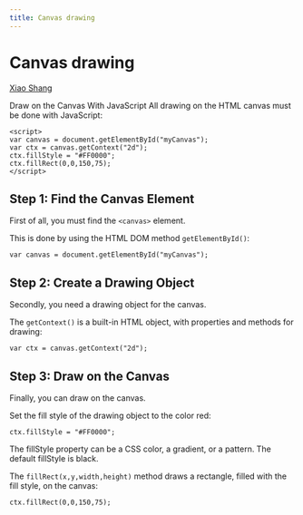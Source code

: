 ```yaml
---
title: Canvas drawing
---
```


# Canvas drawing

[Xiao Shang](http://ishx.io) 

Draw on the Canvas With JavaScript
All drawing on the HTML canvas must be done with JavaScript:

```
<script>
var canvas = document.getElementById("myCanvas");
var ctx = canvas.getContext("2d");
ctx.fillStyle = "#FF0000";
ctx.fillRect(0,0,150,75);
</script>
```

## Step 1: Find the Canvas Element
First of all, you must find the `<canvas>` element.

This is done by using the HTML DOM method `getElementById()`:

```
var canvas = document.getElementById("myCanvas");
```

## Step 2: Create a Drawing Object
Secondly, you need a drawing object for the canvas.

The `getContext()` is a built-in HTML object, with properties and methods for drawing:

```
var ctx = canvas.getContext("2d");
```

## Step 3: Draw on the Canvas
Finally, you can draw on the canvas.

Set the fill style of the drawing object to the color red:

```
ctx.fillStyle = "#FF0000";
```

The fillStyle property can be a CSS color, a gradient, or a pattern. The default fillStyle is black.

The `fillRect(x,y,width,height)` method draws a rectangle, filled with the fill style, on the canvas:

```
ctx.fillRect(0,0,150,75);
```